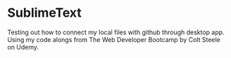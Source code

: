 # SublimeText
 Testing out how to connect my local files with github through desktop app.
 Using my code alongs from The Web Developer Bootcamp by Colt Steele on Udemy.
